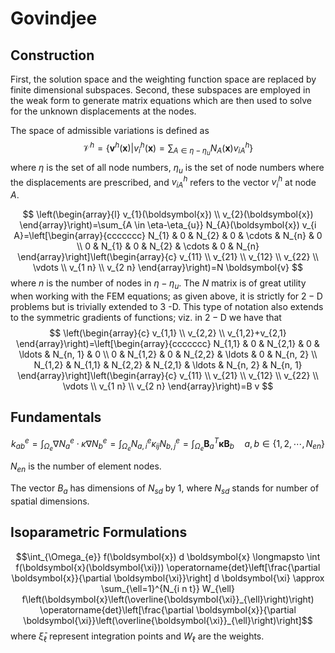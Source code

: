 # Govindjee

## Construction

First, the solution space and the weighting function space are replaced by finite dimensional subspaces. Second, these subspaces are employed in the weak form to generate matrix equations which are then used to solve for the unknown displacements at the nodes.

The space of admissible variations is defined as
$$
\mathcal{V}^{h}=\left\{\boldsymbol{v}^{h}(\boldsymbol{x}) | v_{i}^{h}(\boldsymbol{x})=\sum_{A \in \eta-\eta_{u}} N_{A}(\boldsymbol{x}) v_{i A}^{h}\right\}
$$
where $\eta$ is the set of all node numbers, $\eta_{u}$ is the set of node numbers where the displacements are prescribed, and $v_{i A}^{h}$ refers to the vector $v_{i}^{h}$ at node $A .$ 

$$
\left(\begin{array}{l}
v_{1}(\boldsymbol{x}) \\
v_{2}(\boldsymbol{x})
\end{array}\right)=\sum_{A \in \eta-\eta_{u}} N_{A}(\boldsymbol{x}) v_{i A}=\left[\begin{array}{ccccccc}
N_{1} & 0 & N_{2} & 0 & \cdots & N_{n} & 0 \\
0 & N_{1} & 0 & N_{2} & \cdots & 0 & N_{n}
\end{array}\right]\left(\begin{array}{c}
v_{11} \\
v_{21} \\
v_{12} \\
v_{22} \\
\vdots \\
v_{1 n} \\
v_{2 n}
\end{array}\right)=N \boldsymbol{v}
$$
where $n$ is the number of nodes in $\eta-\eta_{u} .$ The $N$ matrix is of great utility when working with the FEM equations; as given above, it is strictly for $2-\mathrm{D}$ problems but is trivially extended
to 3 -D. This type of notation also extends to the symmetric gradients of functions; viz. in $2-\mathrm{D}$ we have that
$$
\left(\begin{array}{c}
v_{1,1} \\
v_{2,2} \\
v_{1,2}+v_{2,1}
\end{array}\right)=\left[\begin{array}{ccccccc}
N_{1,1} & 0 & N_{2,1} & 0 & \ldots & N_{n, 1} & 0 \\
0 & N_{1,2} & 0 & N_{2,2} & \ldots & 0 & N_{n, 2} \\
N_{1,2} & N_{1,1} & N_{2,2} & N_{2,1} & \ldots & N_{n, 2} & N_{n, 1}
\end{array}\right]\left(\begin{array}{c}
v_{11} \\
v_{21} \\
v_{12} \\
v_{22} \\
\vdots \\
v_{1 n} \\
v_{2 n}
\end{array}\right)=B v
$$

## Fundamentals

$$k_{a b}^{e}=\int_{\Omega_{e}} \nabla N_{a}^{e} \cdot \kappa \nabla N_{b}^{e}=\int_{\Omega_{e}} N_{a, i}^{e} \kappa_{i j} N_{b, j}^{e} =\int_{\Omega_{e}} \boldsymbol{B}_{a}^{T} \boldsymbol{\kappa} \boldsymbol{B}_{b} \quad a, b \in\left\{1,2, \cdots, N_{e n}\right\}$$

$N_{en}$ is the number of element nodes.

The vector $B_{a}$ has dimensions of $N_{s d}$ by $1,$ where $N_{s d}$ stands for number of spatial dimensions.

## Isoparametric Formulations

$$\int_{\Omega_{e}} f(\boldsymbol{x}) d \boldsymbol{x} \longmapsto \int f(\boldsymbol{x}(\boldsymbol{\xi})) \operatorname{det}\left[\frac{\partial \boldsymbol{x}}{\partial \boldsymbol{\xi}}\right] d \boldsymbol{\xi} \approx \sum_{\ell=1}^{N_{i n t}} W_{\ell} f\left(\boldsymbol{x}\left(\overline{\boldsymbol{\xi}}_{\ell}\right)\right) \operatorname{det}\left[\frac{\partial \boldsymbol{x}}{\partial \boldsymbol{\xi}}\left(\overline{\boldsymbol{\xi}}_{\ell}\right)\right]$$
where $\bar{\xi}_{\ell}$ represent integration points and $W_{\ell}$ are the weights.